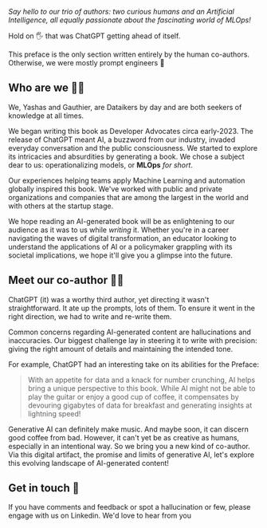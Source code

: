 *Say hello to our trio of authors: two curious humans and an Artificial Intelligence, all equally passionate about the fascinating world of MLOps!*

Hold on 🖐️ that was ChatGPT getting ahead of itself.

This preface is the only section written entirely by the human co-authors. Otherwise, we were mostly prompt engineers 🚀

## Who are we 🥚🐣

We, Yashas and Gauthier, are Dataikers by day and are both seekers of knowledge at all times. 

We began writing this book as Developer Advocates circa early-2023. The release of ChatGPT meant AI, a buzzword from our industry, invaded everyday conversation and the public consciousness. We started to explore its intricacies and absurdities by generating a book. We chose a subject dear to us: operationalizing models, or **MLOps** *for short*.

Our experiences helping teams apply Machine Learning and automation globally inspired this book. We've worked with public and private organizations and companies that are among the largest in the world and with others at the startup stage.

We hope reading an AI-generated book will be as enlightening to our audience as it was to us while *writing* it. Whether you're in a career navigating the waves of digital transformation, an educator looking to understand the applications of AI or a policymaker grappling with its societal implications, we hope it'll give you a glimpse into the future.

## Meet our co-author 🤖🦾

ChatGPT (it) was a worthy third author, yet directing it wasn't straightforward. It ate up the prompts, lots of them. To ensure it went in the right direction, we had to write and re-write them. 

Common concerns regarding AI-generated content are hallucinations and inaccuracies. Our biggest challenge lay in steering it to write with precision: giving the right amount of details and maintaining the intended tone.

For example, ChatGPT had an interesting take on its abilities for the Preface:   
> With an appetite for data and a knack for number crunching, AI helps bring a unique perspective to this book. While AI might not be able to play the guitar or enjoy a good cup of coffee, it compensates by devouring gigabytes of data for breakfast and generating insights at lightning speed!

Generative AI can definitely make music. And maybe soon, it can discern good coffee from bad. However, it can't yet be as creative as humans, especially in an intentional way. So we bring you a new kind of co-author. Via this digital artifact, the promise and limits of generative AI, let's explore this evolving landscape of AI-generated content! 

## Get in touch 🙌

If you have comments and feedback or spot a hallucination or few, please engage with us on Linkedin. We'd love to hear from you 